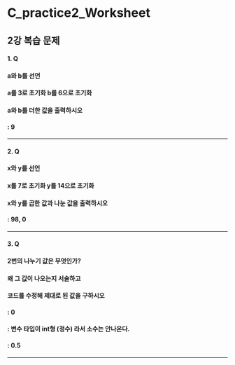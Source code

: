 # C_practice2_Worksheet
2강 복습 문제
----------------------------------------------------------------------
#### 1. Q
#### a와 b를 선언
#### a를 3로 초기화 b를 6으로 초기화
#### a와 b를 더한 값을 출력하시오
#### : 9
----------------------------------------------------------------------
#### 2. Q
#### x와 y를 선언
#### x를 7로 초기화 y를 14으로 초기화
#### x와 y를 곱한 값과 나눈 값을 출력하시오
#### : 98, 0
----------------------------------------------------------------------
#### 3. Q
#### 2번의 나누기 값은 무엇인가?
#### 왜 그 값이 나오는지 서술하고
#### 코드를 수정해 제대로 된 값을 구하시오
#### : 0
#### : 변수 타입이 int형 (정수) 라서 소수는 안나온다.
#### : 0.5
----------------------------------------------------------------------
